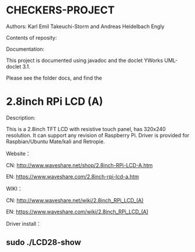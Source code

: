 
# CHECKERS-PROJECT

Authors: Karl Emil Takeuchi-Storm and Andreas Heidelbach Engly

Contents of reposity:

Documentation:

This project is documented using javadoc and the doclet YWorks UML-doclet 3.1.

Please see the folder docs, and find the


# 2.8inch RPi LCD (A)

Description:

This is a 2.8inch TFT LCD with resistive touch panel, has 320x240 resolution. It can support any revision of Raspberry Pi. Driver is provided for Raspbian/Ubuntu Mate/kali and Retropie.

Website：

CN: http://www.waveshare.net/shop/2.8inch-RPi-LCD-A.htm

EN: https://www.waveshare.com/2.8inch-rpi-lcd-a.htm

WIKI：

CN: http://www.waveshare.net/wiki/2.8inch_RPi_LCD_(A)

EN: https://www.waveshare.com/wiki/2.8inch_RPi_LCD_(A)

Driver install：

sudo ./LCD28-show
-
